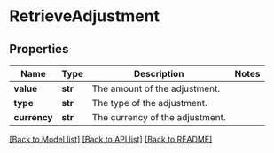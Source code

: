# RetrieveAdjustment

## Properties
Name | Type | Description | Notes
------------ | ------------- | ------------- | -------------
**value** | **str** | The amount of the adjustment. | 
**type** | **str** | The type of the adjustment. | 
**currency** | **str** | The currency of the adjustment. | 

[[Back to Model list]](../README.md#documentation-for-models) [[Back to API list]](../README.md#documentation-for-api-endpoints) [[Back to README]](../README.md)


